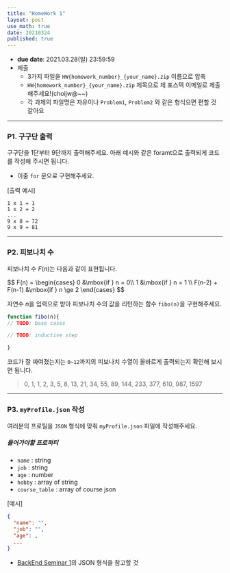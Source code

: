 ```yaml
---
title: "HomeWork 1"
layout: post
use_math: true
date: 20210324
published: true
---
```


- **due date**: 2021.03.28(일) 23:59:59
- 제출
  - 3가지 파일을 `HW{homework_number}_{your_name}.zip` 이름으로 압축
  - `HW{homework_number}_{your_name}.zip` 제목으로 제 포스텍 이메일로 제출해주세요!(choijw@~~)
  - 각 과제의 파일명은 자유이나 `Problem1`, `Problem2` 와 같은 형식으면 편할 것 같아요

<hr>

### P1. 구구단 출력
구구단을 1단부터 9단까지 출력해주세요. 아래 예시와 같은 foramt으로 출력되게 코드를 작성해 주시면 됩니다.

- 이중 `for` 문으로 구현해주세요.

[출력 예시]
``` shell
1 x 1 = 1
1 x 2 = 2
...
9 x 8 = 72
9 x 9 = 81
```

<hr>

### P2. 피보나치 수
피보나치 수 $F(n)$는 다음과 같이 표현됩니다.

<div>
$$
F(n) = \begin{cases}
      0 &\mbox{if } n = 0\\
      1 &\mbox{if } n = 1 \\
      F(n-2) + F(n-1) &\mbox{if } n \ge 2
      \end{cases}
$$
</div>

자연수 $n$을 입력으로 받아 피보나치 수의 값을 리턴하는 함수 `fibo(n)`을 구현해주세요.

``` javascript
function fibo(n){
// TODO: base cases

// TODO: inductive step

}
```
코드가 잘 짜여졌는지는 `0~12`까지의 피보나치 수열이 올바르게 출력되는지 확인해 보시면 됩니다.
> 0, 1, 1, 2, 3, 5, 8, 13, 21, 34, 55, 89, 144, 233, 377, 610, 987, 1597

<hr>

### P3. `myProfile.json` 작성

여러분의 프로틸을 `JSON` 형식에 맞춰 `myProfile.json` 파일에 작성해주세요.

##### 들어가야할 프로퍼티
- `name` : string
- `job` : string
- `age` : number
- `hobby` : array of string
- `course_table` : array of course json 

[예시]
``` json
{
  "name": "",
  "job": "",
  "age": ,
  ...
}
```

- [BackEnd Seminar 1]({{site.baseurl}}/2021/03/22/BackEnd-Seminar1.html)의 JSON 형식을 참고할 것